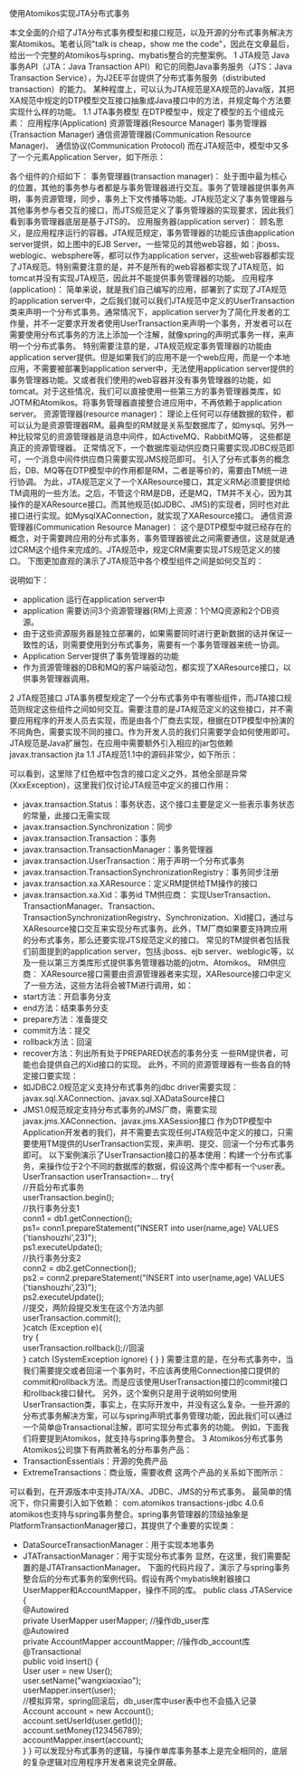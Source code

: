 使用Atomikos实现JTA分布式事务

本文全面的介绍了JTA分布式事务模型和接口规范，以及开源的分布式事务解决方案Atomikos。笔者认同"talk is cheap，show me the code"，因此在文章最后，给出一个完整的Atomikos与spring、mybatis整合的完整案例。
1 JTA规范
Java事务API（JTA：Java Transaction API）和它的同胞Java事务服务（JTS：Java Transaction Service），为J2EE平台提供了分布式事务服务（distributed transaction）的能力。 某种程度上，可以认为JTA规范是XA规范的Java版，其把XA规范中规定的DTP模型交互接口抽象成Java接口中的方法，并规定每个方法要实现什么样的功能。
1.1 JTA事务模型
在DTP模型中，规定了模型的五个组成元素：
应用程序(Application)
资源管理器(Resource Manager)
事务管理器(Transaction Manager)
通信资源管理器(Communication Resource Manager)、
通信协议(Communication Protocol)
而在JTA规范中，模型中又多了一个元素Application Server，如下所示：


各个组件的介绍如下：
事务管理器(transaction manager)：
处于图中最为核心的位置，其他的事务参与者都是与事务管理器进行交互。事务了管理器提供事务声明，事务资源管理，同步，事务上下文传播等功能。JTA规范定义了事务管理器与其他事务参与者交互的接口，而JTS规范定义了事务管理器的实现要求，因此我们看到事务管理器底层是基于JTS的。
应用服务器(application server)：
顾名思义，是应用程序运行的容器。JTA规范规定，事务管理器的功能应该由application server提供，如上图中的EJB Server。一些常见的其他web容器，如：jboss、weblogic、websphere等，都可以作为application server，这些web容器都实现了JTA规范。特别需要注意的是，并不是所有的web容器都实现了JTA规范，如tomcat并没有实现JTA规范，因此并不能提供事务管理器的功能。
应用程序(application)：
简单来说，就是我们自己编写的应用，部署到了实现了JTA规范的application server中，之后我们就可以我们JTA规范中定义的UserTransaction类来声明一个分布式事务。通常情况下，application server为了简化开发者的工作量，并不一定要求开发者使用UserTransaction来声明一个事务，开发者可以在需要使用分布式事务的方法上添加一个注解，就像spring的声明式事务一样，来声明一个分布式事务。
特别需要注意的是，JTA规范规定事务管理器的功能由application server提供。但是如果我们的应用不是一个web应用，而是一个本地应用，不需要被部署到application server中，无法使用application server提供的事务管理器功能。又或者我们使用的web容器并没有事务管理器的功能，如tomcat。对于这些情况，我们可以直接使用一些第三方的事务管理器类库，如JOTM和Atomikos。将事务管理器直接整合进应用中，不再依赖于application server。
资源管理器(resource manager)：
理论上任何可以存储数据的软件，都可以认为是资源管理器RM。最典型的RM就是关系型数据库了，如mysql。另外一种比较常见的资源管理器是消息中间件，如ActiveMQ、RabbitMQ等， 这些都是真正的资源管理器。
正常情况下，一个数据库驱动供应商只需要实现JDBC规范即可，一个消息中间件供应商只需要实现JMS规范即可。 引入了分布式事务的概念后，DB、MQ等在DTP模型中的作用都是RM，二者是等价的，需要由TM统一进行协调。
为此，JTA规范定义了一个XAResource接口，其定义RM必须要提供给TM调用的一些方法。之后，不管这个RM是DB，还是MQ，TM并不关心，因为其操作的是XAResource接口。而其他规范(如JDBC、JMS)的实现者，同时也对此接口进行实现。如MysqlXAConnection，就实现了XAResource接口。
通信资源管理器(Communication Resource Manager)：
这个是DTP模型中就已经存在的概念，对于需要跨应用的分布式事务，事务管理器彼此之间需要通信，这是就是通过CRM这个组件来完成的。JTA规范中，规定CRM需要实现JTS规范定义的接口。
下图更加直观的演示了JTA规范中各个模型组件之间是如何交互的：


说明如下：
* application 运行在application server中
* application 需要访问3个资源管理器(RM)上资源：1个MQ资源和2个DB资源。
* 由于这些资源服务器是独立部署的，如果需要同时进行更新数据的话并保证一致性的话，则需要使用到分布式事务，需要有一个事务管理器来统一协调。
* Application Server提供了事务管理器的功能
* 作为资源管理器的DB和MQ的客户端驱动包，都实现了XAResource接口，以供事务管理器调用。


2 JTA规范接口
JTA事务模型规定了一个分布式事务中有哪些组件，而JTA接口规范则规定这些组件之间如何交互。需要注意的是JTA规范定义的这些接口，并不需要应用程序的开发人员去实现，而是由各个厂商去实现，根据在DTP模型中扮演的不同角色，需要实现不同的接口。作为开发人员的我们只需要学会如何使用即可。
JTA规范是Java扩展包，在应用中需要额外引入相应的jar包依赖
<dependency>    <groupId>javax.transaction</groupId>    <artifactId>jta</artifactId>    <version>1.1</version></dependency>
JTA规范1.1中的源码非常少，如下所示：


可以看到，这里除了红色框中包含的接口定义之外，其他全部是异常(XxxException)，这里我们仅讨论JTA规范中定义的接口作用：
* javax.transaction.Status：事务状态，这个接口主要是定义一些表示事务状态的常量，此接口无需实现
* javax.transaction.Synchronization：同步
* javax.transaction.Transaction：事务
* javax.transaction.TransactionManager：事务管理器
* javax.transaction.UserTransaction：用于声明一个分布式事务
* javax.transaction.TransactionSynchronizationRegistry：事务同步注册
* javax.transaction.xa.XAResource：定义RM提供给TM操作的接口
* javax.transaction.xa.Xid：事务id
TM供应商：
实现UserTransaction、TransactionManager、Transaction、TransactionSynchronizationRegistry、Synchronization、Xid接口，通过与XAResource接口交互来实现分布式事务。此外，TM厂商如果要支持跨应用的分布式事务，那么还要实现JTS规范定义的接口。
常见的TM提供者包括我们前面提到的application server，包括:jboss、ejb server、weblogic等，以及一些以第三方类库形式提供事务管理器功能的jotm、Atomikos。
RM供应商：
XAResource接口需要由资源管理器者来实现，XAResource接口中定义了一些方法，这些方法将会被TM进行调用，如：
* start方法：开启事务分支
* end方法：结束事务分支
* prepare方法：准备提交
* commit方法：提交
* rollback方法：回滚
* recover方法：列出所有处于PREPARED状态的事务分支
一些RM提供者，可能也会提供自己的Xid接口的实现。
此外，不同的资源管理器有一些各自的特定接口要实现：
* 如JDBC2.0规范定义支持分布式事务的jdbc driver需要实现：javax.sql.XAConnection、javax.sql.XADataSource接口
* JMS1.0规范规定支持分布式事务的JMS厂商，需要实现javax.jms.XAConnection、javax.jms.XASession接口
作为DTP模型中Application开发者的我们，并不需要去实现任何JTA规范中定义的接口，只需要使用TM提供的UserTransaction实现，来声明、提交、回滚一个分布式事务即可。
以下案例演示了UserTransaction接口的基本使用：构建一个分布式事务，来操作位于2个不同的数据库的数据，假设这两个库中都有一个user表。
UserTransaction userTransaction=...
        try{           
                        //开启分布式事务            
                        userTransaction.begin();             
                        //执行事务分支1           
                         conn1 = db1.getConnection();           
                         ps1= conn1.prepareStatement("INSERT into user(name,age) VALUES ('tianshouzhi',23)");            
                         ps1.executeUpdate();           
                         //执行事务分支2            
                        conn2 = db2.getConnection();           
                         ps2 = conn2.prepareStatement("INSERT into user(name,age) VALUES ('tianshouzhi',23)");           
                         ps2.executeUpdate();            
                        //提交，两阶段提交发生在这个方法内部           
                        userTransaction.commit();        
            }catch (Exception e){            
                        try {                
                                userTransaction.rollback();//回滚            
                                } catch (SystemException ignore) {            } 
            }
需要注意的是，在分布式事务中，当我们需要提交或者回滚一个事务时，不应该再使用Connection接口提供的commit和rollback方法。而是应该使用UserTransaction接口的commit接口和rollback接口替代。
另外，这个案例只是用于说明如何使用UserTransaction类，事实上，在实际开发中，并没有这么复杂。一些开源的分布式事务解决方案，可以与spring声明式事务管理功能，因此我们可以通过一个简单@Transactional注解，即可实现分布式事务的功能。
例如，下面我们将要提到Atomikos，就支持与spring事务整合。
3 Atomikos分布式事务
Atomikos公司旗下有两款著名的分布事务产品：
* TransactionEssentials：开源的免费产品
* ExtremeTransactions：商业版，需要收费
这两个产品的关系如下图所示：


可以看到，在开源版本中支持JTA/XA、JDBC、JMS的分布式事务。
最简单的情况下，你只需要引入如下依赖：
<dependency>    <groupId>com.atomikos</groupId>    <artifactId>transactions-jdbc</artifactId>    <version>4.0.6</version></dependency>
atomikos也支持与spring事务整合。spring事务管理器的顶级抽象是PlatformTransactionManager接口，其提供了个重要的实现类：
* DataSourceTransactionManager：用于实现本地事务
* JTATransactionManager：用于实现分布式事务
显然，在这里，我们需要配置的是JTATransactionManager。
下面的代码片段了，演示了与spring事务整合后的分布式事务的案例代码。假设有两个mybatis映射器接口UserMapper和AccountMapper，操作不同的库。
public class JTAService {   
        @Autowired   
        private UserMapper userMapper;
        //操作db_user库   
        @Autowired   
        private AccountMapper accountMapper;
        //操作db_account库   
        @Transactional   
        public void insert() {      
                User user = new User();      
                user.setName("wangxiaoxiao");      
                userMapper.insert(user);      
                //模拟异常，spring回滚后，db_user库中user表中也不会插入记录      
                Account account = new Account();      
                account.setUserId(user.getId());      
                account.setMoney(123456789);      
                accountMapper.insert(account);   
         }
}
可以发现分布式事务的逻辑，与操作单库事务基本上是完全相同的，底层的复杂逻辑对应用程序开发者来说完全屏蔽。
